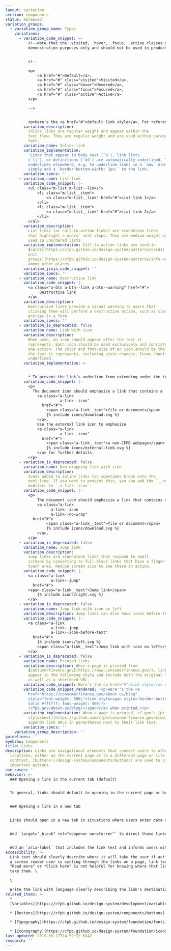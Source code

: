 ```yaml
---
layout: variation
section: components
status: Released
variation_groups:
  - variation_group_name: Types
    variations:
      - variation_code_snippet: >-
          <!--Note that the .visited, .hover, .focus, .active classes are for
          demonstration purposes only and should not be used in production.-->


          <!--

          <p>
              <a href="#">Default</a>,
              <a href="#" class="visited">Visited</a>,
              <a href="#" class="hover">Hovered</a>,
              <a href="#" class="focus">Focused</a>,
              <a href="#" class="active">Active</a>
          </p>

          -->


          <p>Here's the <a href="#">default link style</a>. For reference, here's the <a href="#" class="hover">hover link style</a>. Train your eyes on the <a href="#" class="focus">focused link style</a>. Jump to the <a href="#" class="active">active link style</a>. We’ve all been to the <a href="#" class="visited">visited link style</a>.</p>
        variation_description:
          Inline links are regular weight and appear within the
          text flow. They are regular weight and are used within paragraph of
          text.
        variation_name: Inline link
        variation_implementation:
          'Links that appear in body text (`p`), link lists
          (`li`), or definitions (`dd`) are automatically underlined. To enable
          underlines elsewhere, e.g. to underline links in a `nav` element,
          simply add a `border-bottom-width: 1px;` to the link.'
        variation_specs: ''
      - variation_name: List link
        variation_code_snippet: |-
          <ul class="m-list m-list--links">
              <li class="m-list__item">
                  <a class="m-list__link" href="#">List link 1</a>
              </li>
              <li class="m-list__item">
                  <a class="m-list__link" href="#">List link 2</a>
              </li>
          </ul>
        variation_description:
          List links (or call-to-action links) are standalone links
          that highlight a users' next steps. They are medium weight and often
          used in unordered lists.
        variation_implementation: Call-to-action links are used in
          [cards](https://cfpb.github.io/design-system/patterns/cards) and [info
          unit
          groups](https://cfpb.github.io/design-system/patterns/info-unit-groups),
          among other places.
        variation_jinja_code_snippet: ''
        variation_specs: ''
      - variation_name: Destructive link
        variation_code_snippet: |-
          <a class="a-btn a-btn--link a-btn--warning" href="#">
               Destructive link
          </a>
        variation_description:
          Destructive links provide a visual warning to users that
          clicking them will perform a destructive action, such as clearing
          entries in a form.
        variation_specs: ''
      - variation_is_deprecated: false
        variation_name: Link with icon
        variation_description:
          When used, an icon should appear after the text it
          represents. Each icon should be used exclusively and consistently for
          one action. The color and font-size of an icon should be the same as
          the text it represents, including state changes. Icons should never be
          underlined.
        variation_implementation: >-


          * To prevent the link’s underline from extending under the icon, wrap the link text with a `span.a-link__text`. There can be no whitespace between the text and the opening and closing span tags. Include the icon either prior to or after the `a-link__text`. It is important the text and icon are siblings to correctly handle underlines.
        variation_code_snippet: |-
          <p>
            The document icon should emphasize a link that contains a
              <a class="a-link
                        a-link--icon"
                href="#">
                  <span class="a-link__text">file or document</span>
                  {% include icons/download.svg %}
              </a>.
              Use the external link icon to emphasize
              <a class="a-link
                        a-link--icon"
                href="#">
                  <span class="a-link__text">a non-CFPB webpage</span>
                  {% include icons/external-link.svg %}
              </a> for further details.
          </p>
      - variation_is_deprecated: false
        variation_name: Non-wrapping link with icon
        variation_description:
          Icons added to inline links can sometimes break onto the
          next line. If you want to prevent this, you can add the `__no-wrap`
          modifier to `.a-link--icon`.
        variation_code_snippet: |-
          <p>
              The document icon should emphasize a link that contains a
              <a class="a-link
                    a-link--icon
                    a-link--no-wrap"
            href="#">
                  <span class="a-link__text">file or document</span>
                  {% include icons/download.svg %}
              </a>.
          </p>
      - variation_is_deprecated: false
        variation_name: Jump link
        variation_description:
          Jump links are standalone links that respond to small
          screens by converting to full block links that have a finger-friendly
          touch area. Reduce screen size to see these in action.
        variation_code_snippet: |-
          <a class="a-link
                    a-link--jump"
            href="#">
          <span class="a-link__text">Jump link</span>
              {% include icons/right.svg %}
          </a>
      - variation_is_deprecated: false
        variation_name: Jump link with icon on left
        variation_description: Jump links can also have icons before the text, like icon links.
        variation_code_snippet: |-
          <a class="a-link
                    a-link--jump
                    a-link--icon-before-text"
            href="#">
              {% include icons/left.svg %}
              <span class="a-link__text">Jump link with icon on left</span>
          </a>
      - variation_is_deprecated: false
        variation_name: Printed links
        variation_description: When a page is printed from
          [consumerfinance.gov](https://www.consumerfinance.gov/), links should
          appear in the following style and include both the original link text
          as well as a shortened URL.
        variation_code_snippet: Here's the <a href="#">link style</a> when printed.
        variation_code_snippet_rendered: '<p>Here''s the <a
          href="https://consumerfinance.gov/about-us/blog"
          style="font-weight: 500;">link style<span style="border-bottom: 1px
          solid #ffffff; font-weight: 300;">
          (cfpb.gov/about-us/blog)</span></a> when printed.</p>'
        variation_implementation: When a page is printed, cf.gov's [print
          stylesheet](https://github.com/cfpb/consumerfinance.gov/blob/c9637160e14da5093b43c78fc2c87fa0ba190887/cfgov/unprocessed/css/print.less)
          appends link URLs in parentheses next to their link text.
        variation_specs: ''
    variation_group_description: ''
guidelines: ''
eyebrow: Components
title: Links
description: Links are navigational elements that connect users to other
  locations, either on the current page or to a different page or site. In
  contrast, [buttons](/design-system/components/buttons) are used to signal
  important actions.
use_cases: ''
behavior: >-
  ### Opening a link in the current tab (default)


  In general, links should default to opening in the current page or browser tab. This allows the user to choose whether they want to open an additional window in order to view the content. This applies to document and external links.


  ### Opening a link in a new tab


  Links should open in a new tab in situations where users enter data or make selections that would be lost if they left the page. This includes interactive tools, search filters, and forms where the user has to enter and submit information.


  Add `target="_blank" rel="noopener noreferrer"` to direct these links to securely open in a new tab.


  Add an `aria-label` that includes the link text and informs users with visual impairments that the link will open in a new tab. An example would be `aria-label="Learn why some county data are unavailable. (Link opens in new tab.)"` This meets [WCAG guideline 3.2 that webpages should work in a predictable way](https://www.w3.org/TR/WCAG20-TECHS/G201.html).
accessibility: >-
  Link text should clearly describe where it will take the user if activated. If
  a screen reader user is cycling through the links on a page, link text such as
  "Read more" or "Click here" is not helpful for knowing where that link will
  take them. \

  \

  Write the link with language clearly describing the link's destination. In situations where that's untenable, you can improve the situation for screen reader users by coding the link with the `aria-label` attribute and adding more descriptive link text, which will be read aloud by screen readers.
related_items: >-
  *
  [Variables](https://cfpb.github.io/design-system/development/variables#typography-1)

  * [Buttons](https://cfpb.github.io/design-system/components/buttons)

  * [Typography](https://cfpb.github.io/design-system/foundation/fonts)

  * [Iconography](https://cfpb.github.io/design-system/foundation/iconography)
last_updated: 2019-09-17T14:52:22.684Z
research: ''
---
```

